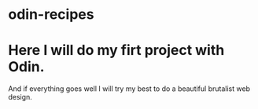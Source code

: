 # odin-recipes

# Here I will do my firt project with Odin.
And if everything goes well I will try my best to do a beautiful brutalist web design.